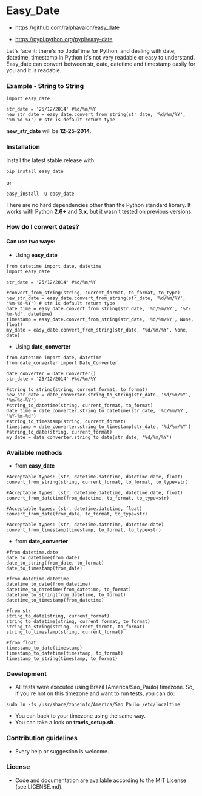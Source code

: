 # Easy_Date #

* https://github.com/ralphavalon/easy_date

* https://pypi.python.org/pypi/easy-date

Let's face it: there's no JodaTime for Python, and dealing with date, datetime, timestamp in Python it's not very readable or easy to understand. Easy_date can convert between str, date, datetime and timestamp easily for you and it is readable.

### Example - String to String ###

```
import easy_date

str_date = '25/12/2014' #%d/%m/%Y
new_str_date = easy_date.convert_from_string(str_date, '%d/%m/%Y', '%m-%d-%Y') # str is default return type
```

**new_str_date** will be **12-25-2014**.

### Installation ###

Install the latest stable release with:

``pip install easy_date``

or 

``easy_install -U easy_date``

There are no hard dependencies other than the Python standard library.
It works with Python **2.6+** and **3.x**, but it wasn't tested on previous versions.


### How do I convert dates? ###

#### Can use two ways:
    
* Using **easy_date**

```
from datetime import date, datetime
import easy_date

str_date = '25/12/2014' #%d/%m/%Y

#convert_from_string(string, current_format, to_format, to_type)
new_str_date = easy_date.convert_from_string(str_date, '%d/%m/%Y', '%m-%d-%Y') # str is default return type
date_time = easy_date.convert_from_string(str_date, '%d/%m/%Y', '%Y-%m-%d', datetime)
timestamp = easy_date.convert_from_string(str_date, '%d/%m/%Y', None, float)
my_date = easy_date.convert_from_string(str_date, '%d/%m/%Y', None, date)

```

   
* Using **date_converter**

```
from datetime import date, datetime
from date_converter import Date_Converter

date_converter = Date_Converter()
str_date = '25/12/2014' #%d/%m/%Y

#string_to_string(string, current_format, to_format)
new_str_date = date_converter.string_to_string(str_date, '%d/%m/%Y', '%m-%d-%Y')
#string_to_datetime(string, current_format, to_format)
date_time = date_converter.string_to_datetime(str_date, '%d/%m/%Y', '%Y-%m-%d')
#string_to_timestamp(string, current_format)
timestamp = date_converter.string_to_timestamp(str_date, '%d/%m/%Y')
#string_to_date(string, current_format)
my_date = date_converter.string_to_date(str_date, '%d/%m/%Y')

```

### Available methods ###

* from **easy_date**


```
#Acceptable types: (str, datetime.datetime, datetime.date, float)
convert_from_string(string, current_format, to_format, to_type=str)

#Acceptable types: (str, datetime.datetime, datetime.date, float)
convert_from_datetime(from_datetime, to_format, to_type=str)

#Acceptable types: (str, datetime.datetime, float)
convert_from_date(from_date, to_format, to_type=str)

#Acceptable types: (str, datetime.datetime, datetime.date)
convert_from_timestamp(timestamp, to_format, to_type=str)

```


* from **date_converter**

```
#from datetime.date
date_to_datetime(from_date)
date_to_string(from_date, to_format)
date_to_timestamp(from_date)

#from datetime.datetime
datetime_to_date(from_datetime)
datetime_to_datetime(from_datetime, to_format)
datetime_to_string(from_datetime, to_format)
datetime_to_timestamp(from_datetime)

#from str
string_to_date(string, current_format)
string_to_datetime(string, current_format, to_format)
string_to_string(string, current_format, to_format)
string_to_timestamp(string, current_format)

#from float
timestamp_to_date(timestamp)
timestamp_to_datetime(timestamp, to_format)
timestamp_to_string(timestamp, to_format)

```

### Development ###

* All tests were executed using Brazil (America/Sao_Paulo) timezone. So, if you're not on this timezone and want to run tests, you can do:

```
sudo ln -fs /usr/share/zoneinfo/America/Sao_Paulo /etc/localtime
```

* You can back to your timezone using the same way.
* You can take a look on **travis_setup.sh**.

### Contribution guidelines ###

* Every help or suggestion is welcome.

### License ###

* Code and documentation are available according to the MIT License (see LICENSE.md).

